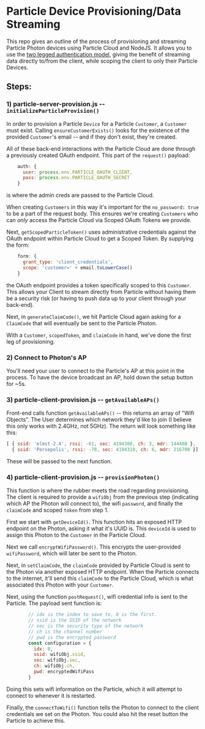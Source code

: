 # Particle Device Provisioning/Data Streaming
This repo gives an outline of the process of provisioning and streaming Particle Photon devices using Particle Cloud and NodeJS. It allows you to use the [two legged authentication model](https://docs.particle.io/guide/how-to-build-a-product/authentication/#two-legged-authentication), giving the benefit of streaming data directly to/from the client, while scoping the client to only their Particle Devices.

## Steps:
### 1) particle-server-provision.js -- `initializeParticleProvision()`
In order to provision a Particle `Device` for a Particle `Customer`, a `Customer` must exist. Calling `ensureCustomerExists()` looks for the existence of the provided `Customer`'s email -- and if they don't exist, they're created.

All of these back-end interactions with the Particle Cloud are done through a previously created OAuth endpoint. This part of the `request()` payload:
```js
    auth: {
      user: process.env.PARTICLE_OAUTH_CLIENT,
      pass: process.env.PARTICLE_OAUTH_SECRET
    }
```
is where the admin creds are passed to the Particle Cloud.

When creating `Customers` in this way it's important for the `no_password: true` to be a part of the request body. This ensures we're creating `Customers` who can _only_ access the Particle Cloud via Scoped OAuth Tokens we provide.

Next, `getScopedParticleToken()` uses administrative credentials against the OAuth endpoint within Particle Cloud to get a Scoped Token. By supplying the form:
```js
    form: {
      grant_type: 'client_credentials',
      scope: 'customer=' + email.toLowerCase()
    }
```
the OAuth endpoint provides a token specifically scoped to this `Customer`. This allows your Client to stream directly from Particle without having them be a security risk (or having to push data up to your client through your back-end).

Next, in `generateClaimCode()`, we hit Particle Cloud again asking for a `ClaimCode` that will eventually be sent to the Particle Photon.

With a `Customer`, `scopedToken`, and `claimCode` in hand, we've done the first leg of provisioning.

### 2) Connect to Photon's AP
You'll need your user to connect to the Particle's AP at this point in the process. To have the device broadcast an AP, hold down the setup button for ~5s.

### 3) particle-client-provision.js -- `getAvailableAPs()`
Front-end calls function `getAvailableAPs()` -- this returns an array of "Wifi Objects". The User determines which network they'd like to join (I believe this only works with 2.4GHz, not 5GHz). The return will look something like this:
```js
[ { ssid: 'elmst-2.4', rssi: -61, sec: 4194308, ch: 3, mdr: 144400 },
  { ssid: 'Persepolis', rssi: -78, sec: 4194310, ch: 6, mdr: 216700 }]
```
These will be passed to the next function.

### 4) particle-client-provision.js -- `provisionPhoton()`
This function is where the rubber meets the road regarding provisioning. The client is required to provide a `wifiObj` from the previous step (indicating which AP the Photon will connect to), the wifi `password`, and finally the `claimCode` and scoped `token` from step 1.

First we start with `getDeviceId()`. This function hits an exposed HTTP endpoint on the Photon, asking it what it's UUID is. This `deviceId` is used to assign this Photon to the `Customer` in the Particle Cloud.

Next we call `encryptWifiPassword()`. This encrypts the user-provided `wifiPassword`, which will later be sent to the Photon.

Next, in `setClaimCode`, the `claimCode` provided by Particle Cloud is sent to the Photon via another exposed HTTP endpoint. When the Particle connects to the internet, it'll send this `claimCode` to the Particle Cloud, which is what associated this Photon with your `Customer`.

Next, using the function `postRequest()`, wifi credential info is sent to the Particle. The payload sent function is:
```js
        // idx is the index to save to, 0 is the first.
        // ssid is the SSID of the network
        // sec is the security type of the network
        // ch is the channel number
        // pwd is the encrypted password
        const configuration = {
          idx: 0,
          ssid: wifiObj.ssid,
          sec: wifiObj.sec,
          ch: wifiObj.ch,
          pwd: encryptedWifiPass
        }
```
Doing this sets wifi information on the Particle, which it will attempt to connect to whenever it is restarted.

Finally, the `connectToWifi()` function tells the Photon to connect to the client credentials we set on the Photon. You could also hit the reset button the Particle to achieve this.

